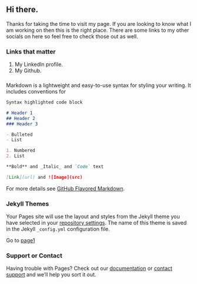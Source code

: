 ## Hi there.
Thanks for taking the time to visit my page. If you are looking to know what I am working on then this is the right place. There are some links to my other socials on here so feel free to check those out as well.


### Links that matter
1. My LinkedIn profile. 
2. My Github.


### 

Markdown is a lightweight and easy-to-use syntax for styling your writing. It includes conventions for

```markdown
Syntax highlighted code block

# Header 1
## Header 2
### Header 3

- Bulleted
- List

1. Numbered
2. List

**Bold** and _Italic_ and `Code` text

[Link](url) and ![Image](src)
```

For more details see [GitHub Flavored Markdown](https://guides.github.com/features/mastering-markdown/).

### Jekyll Themes

Your Pages site will use the layout and styles from the Jekyll theme you have selected in your [repository settings](https://github.com/jaitjacob/jaitjacob.github.io/settings). The name of this theme is saved in the Jekyll `_config.yml` configuration file.

Go to [page1](page2.md)

### Support or Contact

Having trouble with Pages? Check out our [documentation](https://docs.github.com/categories/github-pages-basics/) or [contact support](https://github.com/contact) and we’ll help you sort it out.

